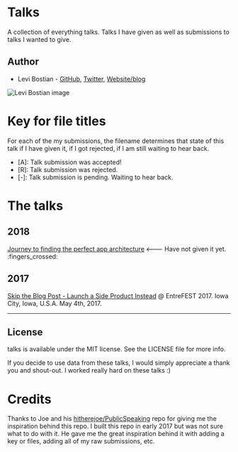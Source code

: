 # Talks

A collection of everything talks. Talks I have given as well as submissions to talks I wanted to give.

## Author

* Levi Bostian - [GitHub](https://github.com/levibostian), [Twitter](https://twitter.com/levibostian), [Website/blog](http://levibostian.com)

![Levi Bostian image](https://gravatar.com/avatar/22355580305146b21508c74ff6b44bc5?s=250)

# Key for file titles

For each of the my submissions, the filename determines that state of this talk if I have given it, if I got rejected, if I am still waiting to hear back.

* [A]: Talk submission was accepted!
* [R]: Talk submission was rejected.
* [-]: Talk submission is pending. Waiting to hear back.

# The talks

## 2018

[Journey to finding the perfect app architecture](https://github.com/levibostian/talks/blob/master/%5B-%5D%20Journey%20to%20finding%20the%20perfect%20app%20architecture/README.md) <--- Have not given it yet. :fingers_crossed:

## 2017

[Skip the Blog Post - Launch a Side Product Instead](https://github.com/levibostian/talks/blob/master/%5BA%5D%20Skip%20the%20Blog%20Post-%20Launch%20a%20Side%20Product%20Instead/README.md) @ EntreFEST 2017. Iowa City, Iowa, U.S.A. May 4th, 2017.

---

## License

talks is available under the MIT license. See the LICENSE file for more info.

If you decide to use data from these talks, I would simply appreciate a thank you and shout-out. I worked really hard on these talks :)

# Credits

Thanks to Joe and his [hitherejoe/PublicSpeaking](https://github.com/hitherejoe/PublicSpeaking) repo for giving me the inspiration behind this repo. I built this repo in early 2017 but was not sure what to do with it. He gave me the great inspiration behind it with adding a key or files, adding all of my raw submissions, etc.
